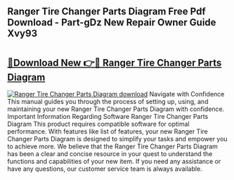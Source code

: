 ## Ranger Tire Changer Parts Diagram Free Pdf Download - Part-gDz New Repair Owner Guide Xvy93

# <h2><a href="http://dfnvkoa.blite.top/?on=Ranger+Tire+Changer+Parts+Diagram">🔗Download New 👉🔴 Ranger Tire Changer Parts Diagram</a></h2>

[![Ranger Tire Changer Parts Diagram download](https://i.imgur.com/lujVjoI.png)](http://dfnvkoa.blite.top/?on=Ranger+Tire+Changer+Parts+Diagram)
Navigate with Confidence This manual guides you through the process of setting up, using, and maintaining your new Ranger Tire Changer Parts Diagram with confidence. Important Information Regarding Software Ranger Tire Changer Parts Diagram This product requires compatible software for optimal performance. With features like list of features, your new Ranger Tire Changer Parts Diagram is designed to simplify your tasks and empower you to achieve more. We believe that the Ranger Tire Changer Parts Diagram has been a clear and concise resource in your quest to understand the functions and capabilities of your new item. If you need any assistance or have any questions, our customer service team is always available.
